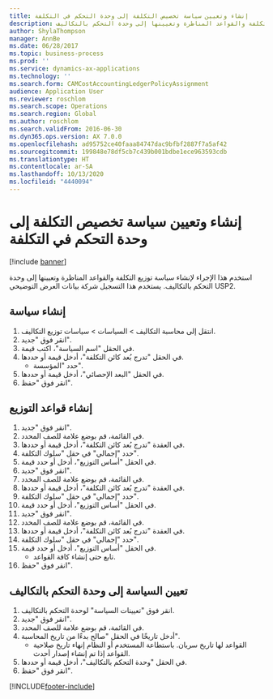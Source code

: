 ```yaml
---
title: إنشاء وتعيين سياسة تخصيص التكلفة إلى وحدة التحكم في التكلفة
description: استخدم هذا الإجراء لإنشاء سياسة توزيع التكلفة‬ والقواعد المناظرة وتعيينها إلى وحدة التحكم بالتكاليف.
author: ShylaThompson
manager: AnnBe
ms.date: 06/28/2017
ms.topic: business-process
ms.prod: ''
ms.service: dynamics-ax-applications
ms.technology: ''
ms.search.form: CAMCostAccountingLedgerPolicyAssignment
audience: Application User
ms.reviewer: roschlom
ms.search.scope: Operations
ms.search.region: Global
ms.author: roschlom
ms.search.validFrom: 2016-06-30
ms.dyn365.ops.version: AX 7.0.0
ms.openlocfilehash: ad95752ce40faaa84747dac9bfbf2887f7a5af42
ms.sourcegitcommit: 199848e78df5cb7c439b001bdbe1ece963593cdb
ms.translationtype: HT
ms.contentlocale: ar-SA
ms.lasthandoff: 10/13/2020
ms.locfileid: "4440094"
---
```

# <a name="create-and-assign-a-cost-allocation-policy-to-a-cost-control-unit"></a>إنشاء وتعيين سياسة تخصيص التكلفة إلى وحدة التحكم في التكلفة

[!include [banner](../../includes/banner.md)]

استخدم هذا الإجراء لإنشاء سياسة توزيع التكلفة‬ والقواعد المناظرة وتعيينها إلى وحدة التحكم بالتكاليف. يستخدم هذا التسجيل شركة بيانات العرض التوضيحي USP2.


## <a name="create-a-policy"></a>إنشاء سياسة
1. انتقل إلى محاسبة التكاليف > السياسات > سياسات توزيع التكاليف.
2. انقر فوق "جديد".
3. في الحقل "اسم السياسة"، اكتب قيمة.
4. في الحقل "تدرج بُعد كائن التكلفة‬‬"، أدخل قيمة أو حددها.
    * حدد "المؤسسة".  
5. في الحقل "البعد الإحصائي"، أدخل قيمة أو حددها.
6. انقر فوق "حفظ".

## <a name="create-allocation-rules"></a>إنشاء قواعد التوزيع
1. انقر فوق "جديد".
2. في القائمة، قم بوضع علامة للصف المحدد.
3. في العقدة "تدرج بُعد كائن التكلفة‬‬"، أدخل قيمة أو حددها.
4. حدد "إجمالي" في حقل "سلوك التكلفة".
5. في الحقل "أساس التوزيع"، أدخل أو حدد قيمة.
6. انقر فوق "جديد".
7. في القائمة، قم بوضع علامة للصف المحدد.
8. في العقدة "تدرج بُعد كائن التكلفة‬‬"، أدخل قيمة أو حددها.
9. حدد "إجمالي" في حقل "سلوك التكلفة".
10. في الحقل "أساس التوزيع"، أدخل أو حدد قيمة.
11. انقر فوق "جديد".
12. في القائمة، قم بوضع علامة للصف المحدد.
13. في العقدة "تدرج بُعد كائن التكلفة‬‬"، أدخل قيمة أو حددها.
14. حدد "إجمالي" في حقل "سلوك التكلفة".
15. في الحقل "أساس التوزيع"، أدخل أو حدد قيمة.
    * تابع حتى إنشاء كافة القواعد.  
16. انقر فوق "حفظ".

## <a name="assign-the-policy-to-a-cost-control-unit"></a>تعيين السياسة إلى وحدة التحكم بالتكاليف
1. انقر فوق "تعيينات السياسة" لوحدة التحكم بالتكاليف.
2. انقر فوق "جديد".
3. في القائمة، قم بوضع علامة للصف المحدد.
4. أدخل تاريخًا في الحقل "صالح بدءًا من تاريخ المحاسبة‬‬".
    * القواعد لها تاريخ سريان. باستطاعة المستخدم أو النظام إنهاء تاريخ صلاحية القواعد إذا تم إنشاء إصدار أحدث.  
5. في الحقل "وحدة التحكم بالتكاليف‬"، أدخل قيمة أو حددها.
6. انقر فوق "حفظ".



[!INCLUDE[footer-include](../../../includes/footer-banner.md)]